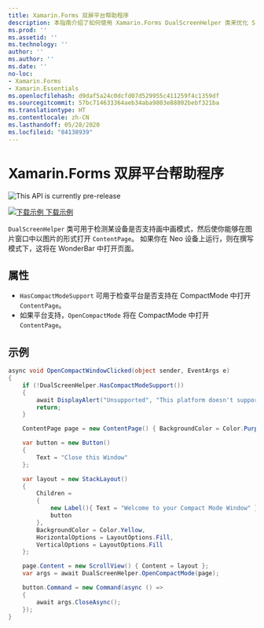 ```yaml
---
title: Xamarin.Forms 双屏平台帮助程序
description: 本指南介绍了如何使用 Xamarin.Forms DualScreenHelper 类来优化 Surface Duo 和 Surface Neo 等双屏设备的应用体验。
ms.prod: ''
ms.assetid: ''
ms.technology: ''
author: ''
ms.author: ''
ms.date: ''
no-loc:
- Xamarin.Forms
- Xamarin.Essentials
ms.openlocfilehash: d9daf5a24c0dcfd07d529955c411259f4c1359df
ms.sourcegitcommit: 57bc714633364aeb34aba9803e88802bebf321ba
ms.translationtype: HT
ms.contentlocale: zh-CN
ms.lasthandoff: 05/28/2020
ms.locfileid: "84138939"
---
```

# <a name="xamarinforms-dual-screen-platform-helpers"></a>Xamarin.Forms 双屏平台帮助程序

![](~/media/shared/preview.png "This API is currently pre-release")

[![下载示例](~/media/shared/download.png) 下载示例](https://docs.microsoft.com/samples/xamarin/xamarin-forms-samples/userinterface-dualscreendemos/)

`DualScreenHelper` 类可用于检测某设备是否支持画中画模式，然后使你能够在图片窗口中以图片的形式打开 `ContentPage`。 如果你在 Neo 设备上运行，则在撰写模式下，这将在 WonderBar 中打开页面。

## <a name="properties"></a>属性

- `HasCompactModeSupport` 可用于检查平台是否支持在 CompactMode 中打开 `ContentPage`。
- 如果平台支持，`OpenCompactMode` 将在 CompactMode 中打开 `ContentPage`。

## <a name="example"></a>示例

```csharp
async void OpenCompactWindowClicked(object sender, EventArgs e)
{
    if (!DualScreenHelper.HasCompactModeSupport())
    {
        await DisplayAlert("Unsupported", "This platform doesn't support this feature", "Ok");
        return;
    }

    ContentPage page = new ContentPage() { BackgroundColor = Color.Purple };

    var button = new Button()
    {
        Text = "Close this Window"
    };

    var layout = new StackLayout()
    {
        Children =
        {
            new Label(){ Text = "Welcome to your Compact Mode Window" },
            button
        },
        BackgroundColor = Color.Yellow,
        HorizontalOptions = LayoutOptions.Fill,
        VerticalOptions = LayoutOptions.Fill
    };

    page.Content = new ScrollView() { Content = layout };
    var args = await DualScreenHelper.OpenCompactMode(page);

    button.Command = new Command(async () =>
    {
        await args.CloseAsync();
    });
}
```
